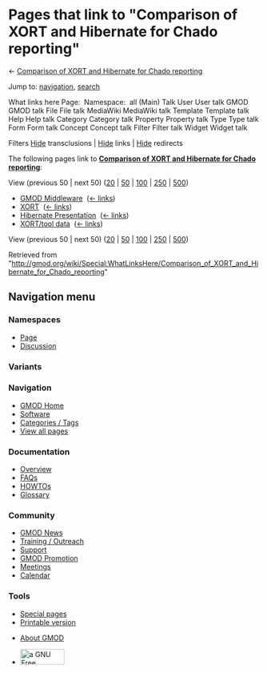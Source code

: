 <div id="mw-page-base" class="noprint">

</div>

<div id="mw-head-base" class="noprint">

</div>

<div id="content" class="mw-body" role="main">

<span id="top"></span>

<div id="mw-js-message" style="display:none;">

</div>



# <span dir="auto">Pages that link to "Comparison of XORT and Hibernate for Chado reporting"</span>

<div id="bodyContent">

<div id="contentSub">

← [Comparison of XORT and Hibernate for Chado
reporting](/wiki/Comparison_of_XORT_and_Hibernate_for_Chado_reporting "Comparison of XORT and Hibernate for Chado reporting")

</div>

<div id="jump-to-nav" class="mw-jump">

Jump to: [navigation](#mw-navigation), [search](#p-search)

</div>

<div id="mw-content-text">

What links here Page:  Namespace:  all (Main) Talk User User talk GMOD
GMOD talk File File talk MediaWiki MediaWiki talk Template Template talk
Help Help talk Category Category talk Property Property talk Type Type
talk Form Form talk Concept Concept talk Filter Filter talk Widget
Widget talk

Filters
[Hide](/mediawiki/index.php?title=Special:WhatLinksHere/Comparison_of_XORT_and_Hibernate_for_Chado_reporting&hidetrans=1 "Special:WhatLinksHere/Comparison of XORT and Hibernate for Chado reporting")
transclusions \|
[Hide](/mediawiki/index.php?title=Special:WhatLinksHere/Comparison_of_XORT_and_Hibernate_for_Chado_reporting&hidelinks=1 "Special:WhatLinksHere/Comparison of XORT and Hibernate for Chado reporting")
links \|
[Hide](/mediawiki/index.php?title=Special:WhatLinksHere/Comparison_of_XORT_and_Hibernate_for_Chado_reporting&hideredirs=1 "Special:WhatLinksHere/Comparison of XORT and Hibernate for Chado reporting")
redirects

The following pages link to **[Comparison of XORT and Hibernate for
Chado
reporting](/wiki/Comparison_of_XORT_and_Hibernate_for_Chado_reporting "Comparison of XORT and Hibernate for Chado reporting")**:

View (previous 50 \| next 50)
([20](/mediawiki/index.php?title=Special:WhatLinksHere/Comparison_of_XORT_and_Hibernate_for_Chado_reporting&limit=20 "Special:WhatLinksHere/Comparison of XORT and Hibernate for Chado reporting")
\|
[50](/mediawiki/index.php?title=Special:WhatLinksHere/Comparison_of_XORT_and_Hibernate_for_Chado_reporting&limit=50 "Special:WhatLinksHere/Comparison of XORT and Hibernate for Chado reporting")
\|
[100](/mediawiki/index.php?title=Special:WhatLinksHere/Comparison_of_XORT_and_Hibernate_for_Chado_reporting&limit=100 "Special:WhatLinksHere/Comparison of XORT and Hibernate for Chado reporting")
\|
[250](/mediawiki/index.php?title=Special:WhatLinksHere/Comparison_of_XORT_and_Hibernate_for_Chado_reporting&limit=250 "Special:WhatLinksHere/Comparison of XORT and Hibernate for Chado reporting")
\|
[500](/mediawiki/index.php?title=Special:WhatLinksHere/Comparison_of_XORT_and_Hibernate_for_Chado_reporting&limit=500 "Special:WhatLinksHere/Comparison of XORT and Hibernate for Chado reporting"))

- [GMOD Middleware](/wiki/GMOD_Middleware "GMOD Middleware") ‎
  <span class="mw-whatlinkshere-tools">([←
  links](/mediawiki/index.php?title=Special:WhatLinksHere&target=GMOD+Middleware "Special:WhatLinksHere"))</span>
- [XORT](/wiki/XORT "XORT") ‎ <span class="mw-whatlinkshere-tools">([←
  links](/mediawiki/index.php?title=Special:WhatLinksHere&target=XORT "Special:WhatLinksHere"))</span>
- [Hibernate
  Presentation](/wiki/Hibernate_Presentation "Hibernate Presentation") ‎
  <span class="mw-whatlinkshere-tools">([←
  links](/mediawiki/index.php?title=Special:WhatLinksHere&target=Hibernate+Presentation "Special:WhatLinksHere"))</span>
- [XORT/tool data](/wiki/XORT/tool_data "XORT/tool data") ‎
  <span class="mw-whatlinkshere-tools">([←
  links](/mediawiki/index.php?title=Special:WhatLinksHere&target=XORT%2Ftool+data "Special:WhatLinksHere"))</span>

View (previous 50 \| next 50)
([20](/mediawiki/index.php?title=Special:WhatLinksHere/Comparison_of_XORT_and_Hibernate_for_Chado_reporting&limit=20 "Special:WhatLinksHere/Comparison of XORT and Hibernate for Chado reporting")
\|
[50](/mediawiki/index.php?title=Special:WhatLinksHere/Comparison_of_XORT_and_Hibernate_for_Chado_reporting&limit=50 "Special:WhatLinksHere/Comparison of XORT and Hibernate for Chado reporting")
\|
[100](/mediawiki/index.php?title=Special:WhatLinksHere/Comparison_of_XORT_and_Hibernate_for_Chado_reporting&limit=100 "Special:WhatLinksHere/Comparison of XORT and Hibernate for Chado reporting")
\|
[250](/mediawiki/index.php?title=Special:WhatLinksHere/Comparison_of_XORT_and_Hibernate_for_Chado_reporting&limit=250 "Special:WhatLinksHere/Comparison of XORT and Hibernate for Chado reporting")
\|
[500](/mediawiki/index.php?title=Special:WhatLinksHere/Comparison_of_XORT_and_Hibernate_for_Chado_reporting&limit=500 "Special:WhatLinksHere/Comparison of XORT and Hibernate for Chado reporting"))

</div>

<div class="printfooter">

Retrieved from
"<http://gmod.org/wiki/Special:WhatLinksHere/Comparison_of_XORT_and_Hibernate_for_Chado_reporting>"

</div>

<div id="catlinks" class="catlinks catlinks-allhidden">

</div>

<div class="visualClear">

</div>

</div>

</div>

<div id="mw-navigation">

## Navigation menu

<div id="mw-head">



<div id="left-navigation">

<div id="p-namespaces" class="vectorTabs" role="navigation"
aria-labelledby="p-namespaces-label">

### Namespaces

- <span id="ca-nstab-main"><a href="/wiki/Comparison_of_XORT_and_Hibernate_for_Chado_reporting"
  accesskey="c" title="View the content page [c]">Page</a></span>
- <span id="ca-talk"><a
  href="/mediawiki/index.php?title=Talk:Comparison_of_XORT_and_Hibernate_for_Chado_reporting&amp;action=edit&amp;redlink=1"
  accesskey="t"
  title="Discussion about the content page [t]">Discussion</a></span>

</div>

<div id="p-variants" class="vectorMenu emptyPortlet" role="navigation"
aria-labelledby="p-variants-label">

### 

### Variants[](#)

<div class="menu">

</div>

</div>

</div>

<div id="right-navigation">





</div>



</div>

</div>

</div>

<div id="mw-panel">

<div id="p-logo" role="banner">

<a href="/wiki/Main_Page"
style="background-image: url(http://gmod.org/images/GMOD-cogs.png);"
title="Visit the main page"></a>

</div>

<div id="p-Navigation" class="portal" role="navigation"
aria-labelledby="p-Navigation-label">

### Navigation

<div class="body">

- <span id="n-GMOD-Home">[GMOD Home](/wiki/Main_Page)</span>
- <span id="n-Software">[Software](/wiki/GMOD_Components)</span>
- <span id="n-Categories-.2F-Tags">[Categories /
  Tags](/wiki/Categories)</span>
- <span id="n-View-all-pages">[View all
  pages](/wiki/Special:AllPages)</span>

</div>

</div>

<div id="p-Documentation" class="portal" role="navigation"
aria-labelledby="p-Documentation-label">

### Documentation

<div class="body">

- <span id="n-Overview">[Overview](/wiki/Overview)</span>
- <span id="n-FAQs">[FAQs](/wiki/Category:FAQ)</span>
- <span id="n-HOWTOs">[HOWTOs](/wiki/Category:HOWTO)</span>
- <span id="n-Glossary">[Glossary](/wiki/Glossary)</span>

</div>

</div>

<div id="p-Community" class="portal" role="navigation"
aria-labelledby="p-Community-label">

### Community

<div class="body">

- <span id="n-GMOD-News">[GMOD News](/wiki/GMOD_News)</span>
- <span id="n-Training-.2F-Outreach">[Training /
  Outreach](/wiki/Training_and_Outreach)</span>
- <span id="n-Support">[Support](/wiki/Support)</span>
- <span id="n-GMOD-Promotion">[GMOD
  Promotion](/wiki/GMOD_Promotion)</span>
- <span id="n-Meetings">[Meetings](/wiki/Meetings)</span>
- <span id="n-Calendar">[Calendar](/wiki/Calendar)</span>

</div>

</div>

<div id="p-tb" class="portal" role="navigation"
aria-labelledby="p-tb-label">

### Tools

<div class="body">

- <span id="t-specialpages"><a href="/wiki/Special:SpecialPages" accesskey="q"
  title="A list of all special pages [q]">Special pages</a></span>
- <span id="t-print"><a
  href="/mediawiki/index.php?title=Special:WhatLinksHere/Comparison_of_XORT_and_Hibernate_for_Chado_reporting&amp;printable=yes"
  rel="alternate" accesskey="p"
  title="Printable version of this page [p]">Printable version</a></span>

</div>

</div>

</div>

</div>

<div id="footer" role="contentinfo">

- <span id="footer-places-about">[About
  GMOD](/wiki/GMOD:About "GMOD:About")</span>

<!-- -->

- <span id="footer-copyrightico">[<img src="http://www.gnu.org/graphics/gfdl-logo-small.png" width="88"
  height="31" alt="a GNU Free Documentation License" />](http://www.gnu.org/licenses/fdl-1.3.html)</span>


<div style="clear:both">

</div>

</div>
